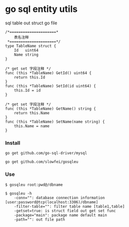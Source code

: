 go sql entity utils
=======
sql table out struct go file
```
/*=====================*
 	表名注释
 *=====================*/
type TableName struct {
	Id   uint64
	Name string
}

/* get set 字段注释 */
func (this *TableName) GetId() uint64 {
	return this.Id
}
func (this *TableName) SetId(id uint64) {
	this.Id = id
}

/* get set 字段注释 */
func (this *TableName) GetName() string {
	return this.Name
}
func (this *TableName) SetName(name string) {
	this.Name = name
}
```


### Install

	go get github.com/go-sql-driver/mysql
	
    go get github.com/slowfei/gosqleu

### Use

	$ gosqleu root:pwd@/dbname
	
	$ gosqleu -h
		-conn="": database connection information [user:password@tcp(localhost:3306)/dbname]
  		-filter-table="": filter table name [table1,table]
 		-getset=true: is struct field out get set func
  		-package="main": package name default main
 		-path="": out file path


